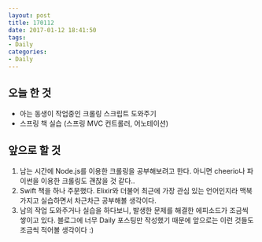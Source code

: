 ```yaml
---
layout: post
title: 170112
date: 2017-01-12 18:41:50
tags:
- Daily
categories:
- Daily
---
```


## 오늘 한 것 

* 아는 동생이 작업중인 크롤링 스크립트 도와주기
* 스프링 책 실습 (스프링 MVC 컨트롤러, 어노테이션)



## 앞으로 할 것

1. 남는 시간에 Node.js를 이용한 크롤링을 공부해보려고 한다.
 아니면 cheerio나 파이썬을 이용한 크롤링도 괜찮을 것 같다..
2. Swift 책을 하나 주문했다. Elixir와 더불어 최근에 가장 관심 있는 언어인지라 맥북 가지고 실습하면서 차근차근 공부해볼 생각이다.
3. 남의 작업 도와주거나 실습을 하다보니, 발생한 문제를 해결한 에피소드가 조금씩 쌓이고 있다. 블로그에 너무 Daily 포스팅만 작성했기 때문에 앞으로는 이런 것들도 조금씩 적어볼 생각이다 :)
